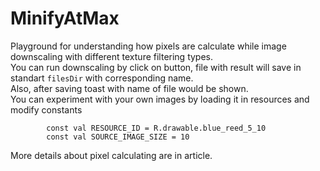 # MinifyAtMax
Playground for understanding how pixels are calculate while image downscaling with different texture filtering types.  
You can run downscaling by click on button, file with result will save in standart `filesDir` with corresponding name.  
Also, after saving toast with name of file would be shown.  
You can experiment with your own images by loading it in resources and modify constants
```
        const val RESOURCE_ID = R.drawable.blue_reed_5_10
        const val SOURCE_IMAGE_SIZE = 10
```  

More details about pixel calculating are in article.
